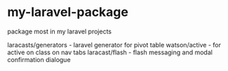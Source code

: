 # my-laravel-package
package most in my laravel projects

laracasts/generators - laravel generator for pivot table
watson/active        - for active on class on nav tabs
laracast/flash       - flash messaging and modal confirmation dialogue
